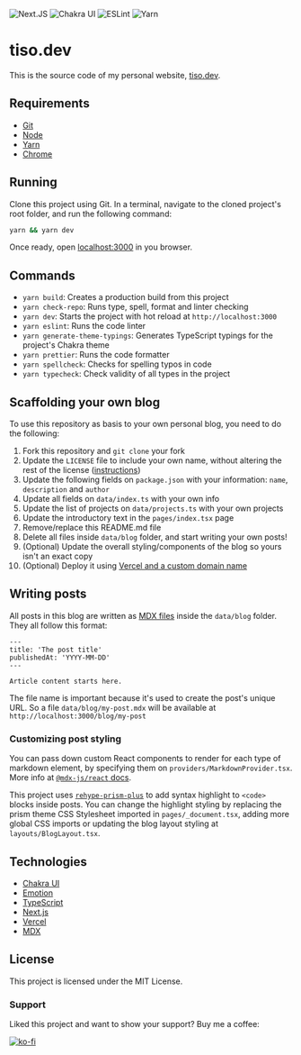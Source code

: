![Next.JS](https://img.shields.io/badge/next.js-TypeScript-007ACC?logo=nextdotjs&logoColor=white)
![Chakra UI](https://img.shields.io/badge/Chakra_UI-29B9AD?logo=chakraui&logoColor=white)
![ESLint](https://img.shields.io/badge/ESLint-3A33D1?logo=eslint&logoColor=white)
![Yarn](https://img.shields.io/badge/Yarn-2C8EBB?logo=yarn&logoColor=white)

# tiso.dev

This is the source code of my personal website, [tiso.dev](https://tiso.dev/).

## Requirements

- [Git](https://git-scm.com/)
- [Node](https://nodejs.org/en/)
- [Yarn](https://yarnpkg.com/lang/en/)
- [Chrome](https://www.google.com/intl/en-US/chrome/)

## Running

Clone this project using Git. In a terminal, navigate to the cloned project's root folder, and run the following command:

```bash
yarn && yarn dev
```

Once ready, open [localhost:3000](http://localhost:3000) in you browser.

## Commands

- `yarn build`: Creates a production build from this project
- `yarn check-repo`: Runs type, spell, format and linter checking
- `yarn dev`: Starts the project with hot reload at `http://localhost:3000`
- `yarn eslint`: Runs the code linter
- `yarn generate-theme-typings`: Generates TypeScript typings for the project's Chakra theme
- `yarn prettier`: Runs the code formatter
- `yarn spellcheck`: Checks for spelling typos in code
- `yarn typecheck`: Check validity of all types in the project

## Scaffolding your own blog

To use this repository as basis to your own personal blog, you need to do the following:

1. Fork this repository and `git clone` your fork
2. Update the `LICENSE` file to include your own name, without altering the rest of the license ([instructions](https://gist.github.com/tisoap/1938209165b4752ae0100afc472bdc23))
3. Update the following fields on `package.json` with your information: `name`, `description` and `author`
4. Update all fields on `data/index.ts` with your own info
5. Update the list of projects on `data/projects.ts` with your own projects
6. Update the introductory text in the `pages/index.tsx` page
7. Remove/replace this README.md file
8. Delete all files inside `data/blog` folder, and start writing your own posts!
9. (Optional) Update the overall styling/components of the blog so yours isn't an exact copy
10. (Optional) Deploy it using [Vercel and a custom domain name](https://vercel.com/docs/get-started)

## Writing posts

All posts in this blog are written as [MDX files](https://mdxjs.com/) inside the `data/blog` folder. They all follow this format:

```
---
title: 'The post title'
publishedAt: 'YYYY-MM-DD'
---

Article content starts here.
```

The file name is important because it's used to create the post's unique URL. So a file `data/blog/my-post.mdx` will be available at `http://localhost:3000/blog/my-post`

### Customizing post styling

You can pass down custom React components to render for each type of markdown element, by specifying them on `providers/MarkdownProvider.tsx`. More info at [`@mdx-js/react` docs](https://mdxjs.com/packages/react/).

This project uses [`rehype-prism-plus`](https://github.com/timlrx/rehype-prism-plus#rehype-prism-plus) to add syntax highlight to `<code>` blocks inside posts. You can change the highlight styling by replacing the prism theme CSS Stylesheet imported in `pages/_document.tsx`, adding more global CSS imports or updating the blog layout styling at `layouts/BlogLayout.tsx`.

## Technologies

- [Chakra UI](https://chakra-ui.com/)
- [Emotion](https://emotion.sh/)
- [TypeScript](https://www.typescriptlang.org/)
- [Next.js](https://nextjs.org/)
- [Vercel](https://vercel.com)
- [MDX](https://github.com/mdx-js/mdx)

## License

This project is licensed under the MIT License.

### Support

Liked this project and want to show your support? Buy me a coffee:

[![ko-fi](https://ko-fi.com/img/githubbutton_sm.svg)](https://ko-fi.com/J3J472RAJ)
